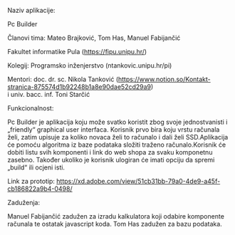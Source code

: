 Naziv aplikacije:

Pc Builder

Članovi tima:
Mateo Brajković,
Tom Has,
Manuel Fabijančić

Fakultet informatike Pula (https://fipu.unipu.hr/)

Kolegij: Programsko inženjerstvo (ntankovic.unipu.hr/pi)

Mentori: 
doc. dr. sc. Nikola Tanković (https://www.notion.so/Kontakt-stranica-875574d1b92248b1a8e90dae52cd29a9)  
i univ. bacc. inf. Toni Starčić

Funkcionalnost:

Pc Builder je aplikacija koju može svatko koristit zbog svoje jednostvanisti i „friendly“ graphical user interfaca. Korisnik prvo bira koju vrstu računala želi, zatim upisuje za koliko novaca želi to računalo i dali želi SSD.Aplikacija će pomoću algoritma iz baze podataka složiti traženo računalo.Korisnik će dobiti listu svih komponenti i link do web shopa za svaku komponetnu zasebno. Također ukoliko je korisnik ulogiran  će imati opciju da spremi „build“ ili ocjeni isti.

Link za prototip: https://xd.adobe.com/view/51cb31bb-79a0-4de9-a45f-cb186822a9b4-0498/


Zaduženja:

Manuel Fabijančić zadužen za izradu kalkulatora koji odabire komponente računala te ostatak javascript koda.
Tom Has zadužen za bazu podataka.

